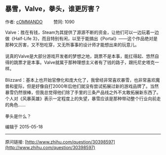 ## 暴雪，Valve，拳头，谁更厉害？

作者: [cOMMANDO](http://www.zhihu.com/people/commando)&nbsp;&nbsp;&nbsp;&nbsp;&nbsp;&nbsp;&nbsp;&nbsp; 赞同: 1090


Valve：胜在有钱，Steam为其提供了源源不断的资金，让他们可以一边玩着一边做《Half-Life 3》，而且特别有闲，以至于能搞出《Portal》——这个作品绝对是那种又厉害，又不愁吃穿，又无所事事的设计师才能想出来的玩意儿。<br><br>说真的Valve是大部分游戏开发者的梦想之地，跳票不是本事，能扛得起、悠然自得的跳票才是本事。Valve就属于那种理想主义者有了钱的路子，跟托尼史塔克一样。<br><br>Blizzard：基本上也开始官僚化和庞大化了，我曾经非常喜欢暴雪，也非常喜欢魔兽和星际，但是好像自打2000年后他们就没有尝试拓展过新的游戏品牌了。当然暴雪仍然很棒，但我总觉得他们除了手里的三条产品线之外不太敢拓展新东西了。个人对《风暴英雄》表示一定程度上的失望，暴雪应该是那种带动整个行业向前走的角色……<br><br>拳头是什么？



编辑于 2015-05-18



---
原问链接: [http://www.zhihu.com/question/30398597](http://www.zhihu.com/question/30398597)
